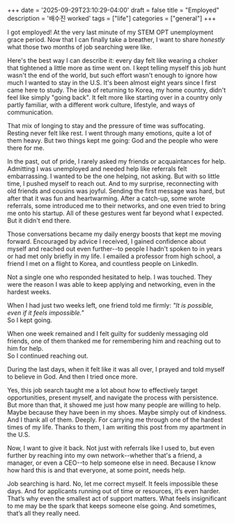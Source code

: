 +++
date = '2025-09-29T23:10:29-04:00'
draft = false
title = "Employed"
description = '배수진 worked'
tags = ["life"]
categories = ["general"]
+++

I got employed! At the very last minute of my STEM OPT unemployment grace period. Now that I can finally take a breather, I want to share *honestly* what those two months of job searching were like. 

Here's the best way I can describe it: every day felt like wearing a choker that tightened a little more as time went on. I kept telling myself this job hunt wasn't the end of the world, but such effort wasn't enough to ignore how much I wanted to stay in the U.S. It's been almost eight years since I first came here to study. The idea of returning to Korea, my home country, didn't feel like simply "going back". It felt more like starting over in a country only partly familiar, with a different work culture, lifestyle, and ways of communication.

That mix of longing to stay and the pressure of time was suffocating. Resting never felt like rest. I went through many emotions, quite a lot of them heavy. But two things kept me going: God and the people who were there for me. 

In the past, out of pride, I rarely asked my friends or acquaintances for help. Admitting I was unemployed and needed help like referrals felt embarrassing. I wanted to be the one helping, not asking. But with so little time, I pushed myself to reach out. And to my surprise, reconnecting with old friends and cousins was joyful. Sending the first message was hard, but after that it was fun and heartwarming. After a catch-up, some wrote referrals, some introduced me to their networks, and one even tried to bring me onto his startup. All of these gestures went far beyond what I expected. But it didn't end there.

Those conversations became my daily energy boosts that kept me moving forward. Encouraged by advice I received, I gained confidence about myself and reached out even further--to people I hadn't spoken to in years or had met only briefly in my life. I emailed a professor from high school, a friend I met on a flight to Korea, and countless people on LinkedIn.

Not a single one who responded hesitated to help. I was touched. They were the reason I was able to keep applying and networking, even in the hardest weeks. 

When I had just two weeks left, one friend told me firmly: *"It is possible, even if it feels impossible."*  
So I kept going.

When one week remained and I felt guilty for suddenly messaging old friends, one of them thanked me for remembering him and reaching out to him for help.  
So I continued reaching out.

During the last days, when it felt like it was all over, I prayed and told myself to believe in God.
And then I tried once more.

Yes, this job search taught me a lot about how to effectively target opportunities, present myself, and navigate the process with persistence. But more than that, it showed me just how many people are willing to help. Maybe because they have been in my shoes. Maybe simply out of kindness. And I thank all of them. Deeply. For carrying me through one of the hardest times of my life. Thanks to them, I am writing this post from my apartment in the U.S.

Now, I want to give it back. Not just with referrals like I used to, but even further by reaching into my own network--whether that's a friend, a manager, or even a CEO--to help someone else in need. Because I know how hard this is and that everyone, at some point, needs help.

Job searching is hard. No, let me correct myself. It feels impossible these days. And for applicants running out of time or resources, it’s even harder. That’s why even the smallest act of support matters. What feels insignificant to me may be the spark that keeps someone else going. And sometimes, that’s all they really need.